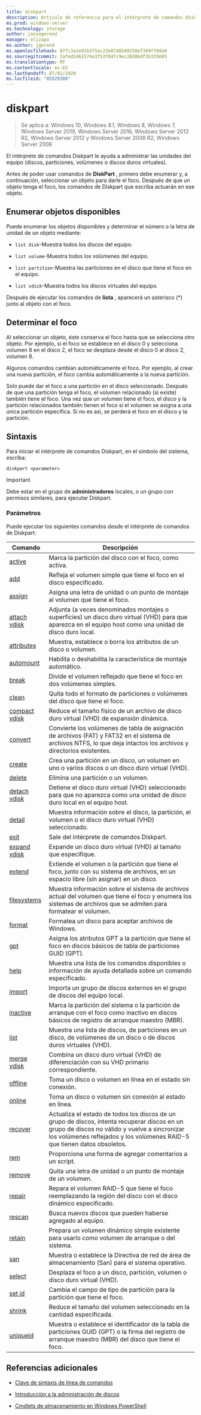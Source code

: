 ```yaml
---
title: diskpart
description: Artículo de referencia para el intérprete de comandos Diskpart, que le ayuda a administrar las unidades del equipo.
ms.prod: windows-server
ms.technology: storage
author: jasongerend
manager: elizapo
ms.author: jgerend
ms.openlocfilehash: 87fc3a2e91b2f5ac22e87485d9258ef369ff0da0
ms.sourcegitcommit: 2afed2461574a3f53f84fc9ec28d86df3b335685
ms.translationtype: MT
ms.contentlocale: es-ES
ms.lasthandoff: 07/02/2020
ms.locfileid: "85929300"
---
```

# <a name="diskpart"></a>diskpart

> Se aplica a: Windows 10, Windows 8.1, Windows 8, Windows 7, Windows Server 2019, Windows Server 2016, Windows Server 2012 R2, Windows Server 2012 y Windows Server 2008 R2, Windows Server 2008

El intérprete de comandos Diskpart le ayuda a administrar las unidades del equipo (discos, particiones, volúmenes o discos duros virtuales).

Antes de poder usar comandos de **DiskPart** , primero debe enumerar y, a continuación, seleccionar un objeto para darle el foco. Después de que un objeto tenga el foco, los comandos de Diskpart que escriba actuarán en ese objeto.

## <a name="list-available-objects"></a>Enumerar objetos disponibles

Puede enumerar los objetos disponibles y determinar el número o la letra de unidad de un objeto mediante:

- `list disk`-Muestra todos los discos del equipo.

- `list volume`-Muestra todos los volúmenes del equipo.

- `list partition`-Muestra las particiones en el disco que tiene el foco en el equipo.

- `list vdisk`-Muestra todos los discos virtuales del equipo.

Después de ejecutar los comandos de **lista** , aparecerá un asterisco (*) junto al objeto con el foco.

## <a name="determine-focus"></a>Determinar el foco

Al seleccionar un objeto, éste conserva el foco hasta que se selecciona otro objeto. Por ejemplo, si el foco se establece en el disco 0 y selecciona volumen 8 en el disco 2, el foco se desplaza desde el disco 0 al disco 2, volumen 8.

Algunos comandos cambian automáticamente el foco. Por ejemplo, al crear una nueva partición, el foco cambia automáticamente a la nueva partición.

Solo puede dar el foco a una partición en el disco seleccionado. Después de que una partición tenga el foco, el volumen relacionado (si existe) también tiene el foco. Una vez que un volumen tiene el foco, el disco y la partición relacionados también tienen el foco si el volumen se asigna a una única partición específica. Si no es así, se perderá el foco en el disco y la partición.

## <a name="syntax"></a>Sintaxis

Para iniciar el intérprete de comandos Diskpart, en el símbolo del sistema, escriba:

```
diskpart <parameter>
```

> [!IMPORTANT]
> Debe estar en el grupo de **administradores** locales, o un grupo con permisos similares, para ejecutar Diskpart.

### <a name="parameters"></a>Parámetros

Puede ejecutar los siguientes comandos desde el intérprete de comandos de Diskpart:

| Comando | Descripción |
| ------- | ----------- |
| [active](active.md) | Marca la partición del disco con el foco, como activa. |
| [add](add.md) | Refleja el volumen simple que tiene el foco en el disco especificado. |
| [assign](assign.md) | Asigna una letra de unidad o un punto de montaje al volumen que tiene el foco. |
| [attach vdisk](attach-vdisk.md) | Adjunta (a veces denominados montajes o superficies) un disco duro virtual (VHD) para que aparezca en el equipo host como una unidad de disco duro local. |
| [attributes](attributes.md) | Muestra, establece o borra los atributos de un disco o volumen. |
| [automount](automount.md) | Habilita o deshabilita la característica de montaje automático. |
| [break](break.md) | Divide el volumen reflejado que tiene el foco en dos volúmenes simples. |
| [clean](clean.md) | Quita todo el formato de particiones o volúmenes del disco que tiene el foco. |
| [compact vdisk](compact-vdisk.md) | Reduce el tamaño físico de un archivo de disco duro virtual (VHD) de expansión dinámica. |
| [convert](convert.md) | Convierte los volúmenes de tabla de asignación de archivos (FAT) y FAT32 en el sistema de archivos NTFS, lo que deja intactos los archivos y directorios existentes. |
| [create](create.md) | Crea una partición en un disco, un volumen en uno o varios discos o un disco duro virtual (VHD). |
| [delete](delete.md) | Elimina una partición o un volumen. |
| [detach vdisk](detach-vdisk.md) | Detiene el disco duro virtual (VHD) seleccionado para que no aparezca como una unidad de disco duro local en el equipo host. |
| [detail](detail.md) | Muestra información sobre el disco, la partición, el volumen o el disco duro virtual (VHD) seleccionado. |
| [exit](exit.md) | Sale del intérprete de comandos Diskpart. |
| [expand vdisk](expand-vdisk.md) | Expande un disco duro virtual (VHD) al tamaño que especifique. |
| [extend](extend.md) | Extiende el volumen o la partición que tiene el foco, junto con su sistema de archivos, en un espacio libre (sin asignar) en un disco. |
| [filesystems](filesystems.md) | Muestra información sobre el sistema de archivos actual del volumen que tiene el foco y enumera los sistemas de archivos que se admiten para formatear el volumen. |
| [format](format.md) | Formatea un disco para aceptar archivos de Windows. |
| [gpt](gpt.md) | Asigna los atributos GPT a la partición que tiene el foco en discos básicos de tabla de particiones GUID (GPT). |
| [help](help.md) | Muestra una lista de los comandos disponibles o información de ayuda detallada sobre un comando especificado. |
| [import](import.md) | Importa un grupo de discos externos en el grupo de discos del equipo local. |
| [inactive](inactive.md) | Marca la partición del sistema o la partición de arranque con el foco como inactivo en discos básicos de registro de arranque maestro (MBR). |
| [list](list.md) | Muestra una lista de discos, de particiones en un disco, de volúmenes de un disco o de discos duros virtuales (VHD). |
| [merge vdisk](merge-vdisk.md) | Combina un disco duro virtual (VHD) de diferenciación con su VHD primario correspondiente. |
| [offline](offline.md) | Toma un disco o volumen en línea en el estado sin conexión. |
| [online](online.md) | Toma un disco o volumen sin conexión al estado en línea. |
| [recover](recover.md) | Actualiza el estado de todos los discos de un grupo de discos, intenta recuperar discos en un grupo de discos no válido y vuelve a sincronizar los volúmenes reflejados y los volúmenes RAID-5 que tienen datos obsoletos. |
| [rem](rem.md) | Proporciona una forma de agregar comentarios a un script. |
| [remove](remove.md) | Quita una letra de unidad o un punto de montaje de un volumen. |
| [repair](repair.md) | Repara el volumen RAID-5 que tiene el foco reemplazando la región del disco con el disco dinámico especificado. |
| [rescan](rescan.md) | Busca nuevos discos que pueden haberse agregado al equipo. |
| [retain](retain.md) | Prepara un volumen dinámico simple existente para usarlo como volumen de arranque o del sistema. |
| [san](san.md) | Muestra o establece la Directiva de red de área de almacenamiento (San) para el sistema operativo. |
| [select](select.md) | Desplaza el foco a un disco, partición, volumen o disco duro virtual (VHD). |
| [set id](set-id.md) | Cambia el campo de tipo de partición para la partición que tiene el foco. |
| [shrink](shrink.md) | Reduce el tamaño del volumen seleccionado en la cantidad especificada. |
| [uniqueid](uniqueid.md) | Muestra o establece el identificador de la tabla de particiones GUID (GPT) o la firma del registro de arranque maestro (MBR) del disco que tiene el foco. |

## <a name="additional-references"></a>Referencias adicionales

- [Clave de sintaxis de línea de comandos](command-line-syntax-key.md)

- [Introducción a la administración de discos](https://docs.microsoft.com/windows-server/storage/disk-management/overview-of-disk-management)

- [Cmdlets de almacenamiento en Windows PowerShell](https://docs.microsoft.com/powershell/module/storage/)

